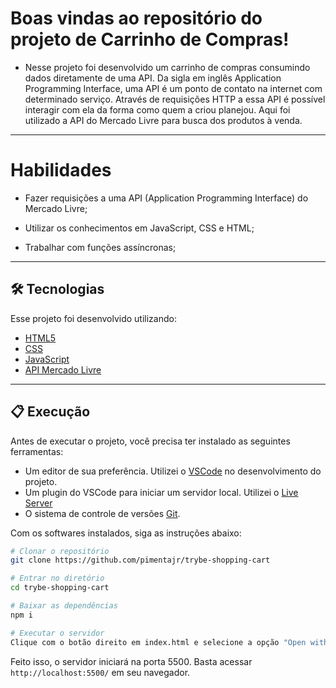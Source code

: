 # Boas vindas ao repositório do projeto de Carrinho de Compras!

- Nesse projeto foi desenvolvido um carrinho de compras consumindo dados diretamente de uma API. Da sigla em inglês Application Programming Interface, uma API é um ponto de contato na internet com determinado serviço. Através de requisições HTTP a essa API é possível interagir com ela da forma como quem a criou planejou. Aqui foi utilizado a API do Mercado Livre para busca dos produtos à venda.

---

# Habilidades

- Fazer requisições a uma API (Application Programming Interface) do Mercado Livre;

- Utilizar os conhecimentos em JavaScript, CSS e HTML;

- Trabalhar com funções assíncronas;

---

## 🛠 Tecnologias

Esse projeto foi desenvolvido utilizando:

* [HTML5](https://developer.mozilla.org/pt-BR/docs/Web/HTML/HTML5)
* [CSS](https://developer.mozilla.org/pt-BR/docs/Web/CSS)
* [JavaScript](https://developer.mozilla.org/pt-BR/docs/Web/JavaScript)
* [API Mercado Livre](https://developers.mercadolivre.com.br/pt_br/itens-e-buscas)

---

## 📋 Execução

Antes de executar o projeto, você precisa ter instalado as seguintes ferramentas:

* Um editor de sua preferência. Utilizei o [VSCode](https://code.visualstudio.com) no desenvolvimento do projeto.
* Um plugin do VSCode para iniciar um servidor local. Utilizei o [Live Server](https://marketplace.visualstudio.com/items?itemName=ritwickdey.LiveServer)
* O sistema de controle de versões [Git](https://git-scm.com).

Com os softwares instalados, siga as instruções abaixo:

```bash
# Clonar o repositório
git clone https://github.com/pimentajr/trybe-shopping-cart

# Entrar no diretório
cd trybe-shopping-cart

# Baixar as dependências
npm i

# Executar o servidor
Clique com o botão direito em index.html e selecione a opção "Open with Live Server"
```

Feito isso, o servidor iniciará na porta 5500. Basta acessar `http://localhost:5500/` em seu navegador.
